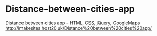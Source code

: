 # Distance-between-cities-app
Distance between cities app - HTML, CSS, jQuery, GoogleMaps
http://imakesites.host20.uk/Distance%20between%20cities%20app/
